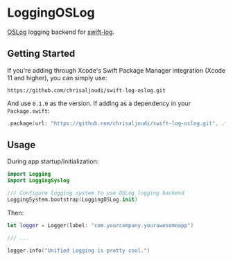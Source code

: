 # LoggingOSLog

[OSLog](https://developer.apple.com/documentation/os/oslog) logging backend for [swift-log](https://github.com/apple/swift-log).

## Getting Started

If you're adding through Xcode's Swift Package Manager integration (Xcode 11 and higher), you can simply use:

```
https://github.com/chrisaljoudi/swift-log-oslog.git
```

And use `0.1.0` as the version. If adding as a dependency in your `Package.swift`:

```swift
.package(url: "https://github.com/chrisaljoudi/swift-log-oslog.git", .from("0.1.0"))
```

## Usage

During app startup/initialization:

```swift
import Logging
import LoggingSyslog

/// Configure logging system to use OSLog logging backend
LoggingSystem.bootstrap(LoggingOSLog.init)
```

Then:
```swift
let logger = Logger(label: "com.yourcompany.yourawesomeapp")

/// ...

logger.info("Unified Logging is pretty cool.")
```

